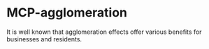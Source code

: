 # MCP-agglomeration

It is well known that agglomeration effects offer various benefits for businesses and residents. 
